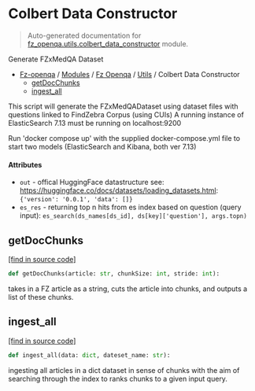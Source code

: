 # Colbert Data Constructor

> Auto-generated documentation for [fz_openqa.utils.colbert_data_constructor](blob/master/fz_openqa/utils/colbert_data_constructor.py) module.

Generate FZxMedQA Dataset

- [Fz-openqa](../../README.md#fz-openqa-index) / [Modules](../../MODULES.md#fz-openqa-modules) / [Fz Openqa](../index.md#fz-openqa) / [Utils](index.md#utils) / Colbert Data Constructor
    - [getDocChunks](#getdocchunks)
    - [ingest_all](#ingest_all)

This script will generate the FZxMedQADataset using dataset files
with questions linked to FindZebra Corpus (using CUIs)
A running instance of ElasticSearch 7.13 must be running on localhost:9200

Run 'docker compose up' with the supplied docker-compose.yml file to start
two models (ElasticSearch and Kibana, both ver  7.13)

#### Attributes

- `out` - offical HuggingFace datastructure
  see: https://huggingface.co/docs/datasets/loading_datasets.html: `{'version': '0.0.1', 'data': []}`
- `es_res` - returning top n hits from es index based on question (query input): `es_search(ds_names[ds_id], ds[key]['question'], args.topn)`

## getDocChunks

[[find in source code]](blob/master/fz_openqa/utils/colbert_data_constructor.py#L63)

```python
def getDocChunks(article: str, chunkSize: int, stride: int):
```

takes in a FZ article as a string,
cuts the article into chunks, and
outputs a list of these chunks.

## ingest_all

[[find in source code]](blob/master/fz_openqa/utils/colbert_data_constructor.py#L88)

```python
def ingest_all(data: dict, dateset_name: str):
```

ingesting all articles in a dict dataset in sense of
chunks with the aim of searching through the index
to ranks chunks to a given input query.

